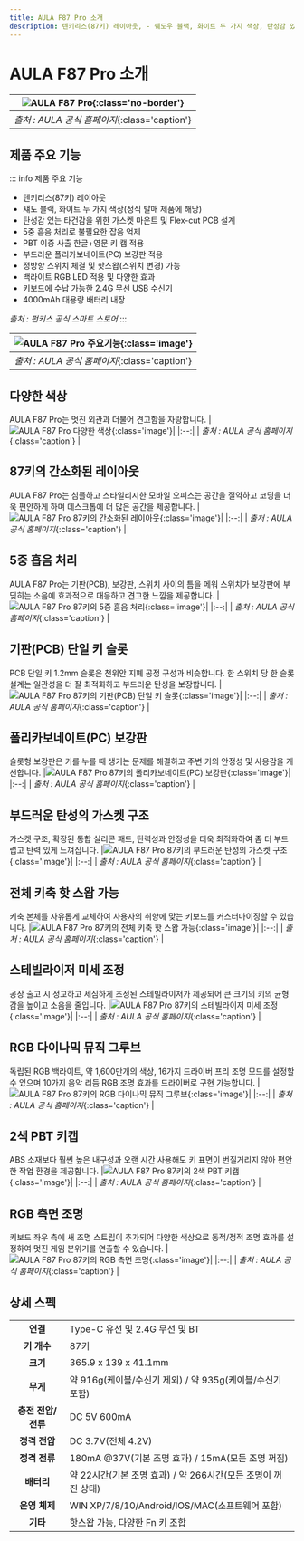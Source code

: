 ```yaml
---
title: AULA F87 Pro 소개
description: 텐키리스(87키) 레이아웃, - 쉐도우 블랙, 화이트 두 가지 색상, 탄성감 있는 타건감을위한 가스켓 마운트 및 Flex-cut PCB 설계, 5중 흡음 처리로 불필요한 잡음 억제, PBT 이중사출 한글+영문 키캡 적용, 부드러운 폴리카보네이트(PC) 보강판 적용, 정방향 스위치 체결 및 핫스왑, (스위치 변경) 가능, 백라이트 RGB LED 적용 및 다양한 효과, 키보드에 수납 가능한 2.4G 무선 USB 수신기, 4000mAh 대용량 배터리 내장
---
```

# AULA F87 Pro 소개

|![AULA F87 Pro](./images/intro/pr_01.webp){:class='no-border'}|
|:--:|
| *출처 : AULA 공식 홈페이지*{:class='caption'} |

## 제품 주요 기능
::: info 제품 주요 기능
- 텐키리스(87키) 레이아웃 
- 섀도 블랙, 화이트 두 가지 색상(정식 발매 제품에 해당)
- 탄성감 있는 타건감을 위한 가스켓 마운트 및 Flex-cut PCB 설계
- 5중 흡음 처리로 불필요한 잡음 억제
- PBT 이중 사출 한글+영문 키 캡 적용
- 부드러운 폴리카보네이트(PC) 보강판 적용
- 정방향 스위치 체결 및 핫스왑(스위치 변경) 가능
- 백라이트 RGB LED 적용 및 다양한 효과
- 키보드에 수납 가능한 2.4G 무선 USB 수신기
- 4000mAh 대용량 배터리 내장

*출처 : 펀키스 공식 스마트 스토어*
:::

|![AULA F87 Pro 주요기능](./images/intro/pr_02.webp){:class='image'}|
|:--:|
| *출처 : AULA 공식 홈페이지*{:class='caption'} |

## 다양한 색상
AULA F87 Pro는 멋진 외관과 더불어 견고함을 자랑합니다.
|![AULA F87 Pro 다양한 색상](./images/intro/pr_03.webp){:class='image'}|
|:--:|
| *출처 : AULA 공식 홈페이지*{:class='caption'} |

## 87키의 간소화된 레이아웃
AULA F87 Pro는 심플하고 스타일리시한 모바일 오피스는 공간을 절약하고 코딩을 더욱 편안하게 하며 데스크톱에 더 많은 공간을 제공합니다.
|![AULA F87 Pro 87키의 간소화된 레이아웃](./images/intro/pr_04.webp){:class='image'}|
|:--:|
| *출처 : AULA 공식 홈페이지*{:class='caption'} |

## 5중 흡음 처리
AULA F87 Pro는 기판(PCB), 보강판, 스위치 사이의 틈을 메워 스위치가 보강판에 부딪히는 소음에 효과적으로 대응하고 견고한 느낌을 제공합니다.
|![AULA F87 Pro 87키의 5중 흡음 처리](./images/intro/pr_05.webp){:class='image'}|
|:--:|
| *출처 : AULA 공식 홈페이지*{:class='caption'} |

## 기판(PCB) 단일 키 슬롯
PCB 단일 키 1.2mm 슬롯은 천위안 지폐 공정 구성과 비슷합니다. 한 스위치 당 한 슬롯 설계는 일관성을 더 잘 최적화하고 부드러운 탄성을 보장합니다.
|![AULA F87 Pro 87키의 기판(PCB) 단일 키 슬롯](./images/intro/pr_06.webp){:class='image'}|
|:--:|
| *출처 : AULA 공식 홈페이지*{:class='caption'} |

## 폴리카보네이트(PC) 보강판
슬롯형 보강판은 키를 누를 때 생기는 문제를 해결하고 주변 키의 안정성 및 사용감을 개선합니다.
|![AULA F87 Pro 87키의 폴리카보네이트(PC) 보강판](./images/intro/pr_07.webp){:class='image'}|
|:--:|
| *출처 : AULA 공식 홈페이지*{:class='caption'} |

## 부드러운 탄성의 가스켓 구조
가스켓 구조, 확장된 통합 실리콘 패드, 탄력성과 안정성을 더욱 최적화하여 좀 더 부드럽고 탄력 있게 느껴집니다.
|![AULA F87 Pro 87키의 부드러운 탄성의 가스켓 구조](./images/intro/pr_08.webp){:class='image'}|
|:--:|
| *출처 : AULA 공식 홈페이지*{:class='caption'} |

## 전체 키축 핫 스왑 가능
키축 본체를 자유롭게 교체하여 사용자의 취향에 맞는 키보드를 커스터마이징할 수 있습니다.
|![AULA F87 Pro 87키의 전체 키축 핫 스왑 가능](./images/intro/pr_09.webp){:class='image'}|
|:--:|
| *출처 : AULA 공식 홈페이지*{:class='caption'} |

## 스테빌라이저 미세 조정
공장 출고 시 정교하고 세심하게 조정된 스테빌라이저가 제공되어 큰 크기의 키의 균형감을 높이고 소음을 줄입니다.
|![AULA F87 Pro 87키의 스테빌라이저 미세 조정](./images/intro/pr_10.webp){:class='image'}|
|:--:|
| *출처 : AULA 공식 홈페이지*{:class='caption'} |

## RGB 다이나믹 뮤직 그루브
독립된 RGB 백라이트, 약 1,600만개의 색상, 16가지 드라이버 프리 조명 모드를 설정할 수 있으며 10가지 음악 리듬 RGB 조명 효과를 드라이버로 구현 가능합니다.
|![AULA F87 Pro 87키의 RGB 다이나믹 뮤직 그루브](./images/intro/pr_11.webp){:class='image'}|
|:--:|
| *출처 : AULA 공식 홈페이지*{:class='caption'} |

## 2색 PBT 키캡
ABS 소재보다 훨씬 높은 내구성과 오랜 시간 사용해도 키 표면이 번질거리지 않아 편안한 작업 환경을 제공합니다.
|![AULA F87 Pro 87키의 2색 PBT 키캡](./images/intro/pr_12.webp){:class='image'}|
|:--:|
| *출처 : AULA 공식 홈페이지*{:class='caption'} |

## RGB 측면 조명
키보드 좌우 측에 새 조명 스트립이 추가되어 다양한 색상으로 동적/정적 조명 효과를 설정하여 멋진 게임 분위기를 연출할 수 있습니다.
|![AULA F87 Pro 87키의 RGB 측면 조명](./images/intro/pr_13.webp){:class='image'}|
|:--:|
| *출처 : AULA 공식 홈페이지*{:class='caption'} |

## 상세 스펙
|||
| :-------------: | -------------- |
| **연결** | Type-C 유선 및 2.4G 무선 및 BT |
| **키 개수** | 87키 |
| **크기** | 365.9 x 139 x 41.1mm|
| **무게** | 약 916g(케이블/수신기 제외) / 약 935g(케이블/수신기 포함) |
| **충전 전압/전류** | DC 5V 600mA |
| **정격 전압** | DC 3.7V(전체 4.2V) |
| **정격 전류** | 180mA @37V(기본 조명 효과) / 15mA(모든 조명 꺼짐) |
| **배터리** | 약 22시간(기본 조명 효과) / 약 266시간(모든 조명이 꺼진 상태) |
| **운영 체제** | WIN XP/7/8/10/Android/IOS/MAC(소프트웨어 포함) |
| **기타** | 핫스왑 가능, 다양한 Fn 키 조합 |